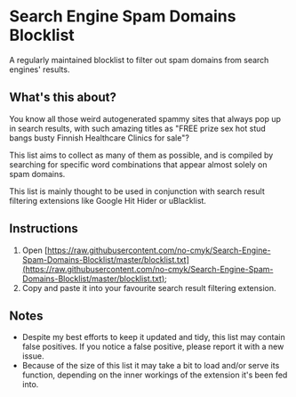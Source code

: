 # Search Engine Spam Domains Blocklist
A regularly maintained blocklist to filter out spam domains from search engines' results.


## What's this about?
You know all those weird autogenerated spammy sites that always pop up in search results, with such amazing titles as "FREE prize sex hot stud bangs busty Finnish Healthcare Clinics for sale"?

This list aims to collect as many of them as possible, and is compiled by searching for specific word combinations that appear almost solely on spam domains.

This list is mainly thought to be used in conjunction with search result filtering extensions like Google Hit Hider or uBlacklist.

## Instructions
1. Open [https://raw.githubusercontent.com/no-cmyk/Search-Engine-Spam-Domains-Blocklist/master/blocklist.txt](https://raw.githubusercontent.com/no-cmyk/Search-Engine-Spam-Domains-Blocklist/master/blocklist.txt);
2. Copy and paste it into your favourite search result filtering extension.

## Notes
- Despite my best efforts to keep it updated and tidy, this list may contain false positives. If you notice a false positive, please report it with a new issue.
- Because of the size of this list it may take a bit to load and/or serve its function, depending on the inner workings of the extension it's been fed into.